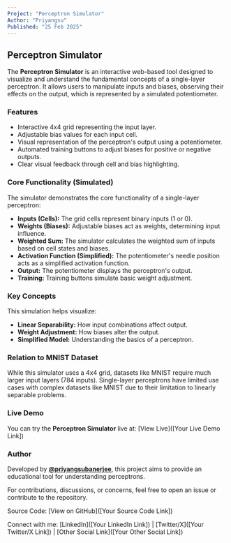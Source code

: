 ```yaml
---
Project: "Perceptron Simulator"
Author: "Priyangsu"
Published: "25 Feb 2025"
---
```


## Perceptron Simulator

The **Perceptron Simulator** is an interactive web-based tool designed to visualize and understand the fundamental concepts of a single-layer perceptron. It allows users to manipulate inputs and biases, observing their effects on the output, which is represented by a simulated potentiometer.

### Features

- Interactive 4x4 grid representing the input layer.
- Adjustable bias values for each input cell.
- Visual representation of the perceptron's output using a potentiometer.
- Automated training buttons to adjust biases for positive or negative outputs.
- Clear visual feedback through cell and bias highlighting.

### Core Functionality (Simulated)

The simulator demonstrates the core functionality of a single-layer perceptron:

- **Inputs (Cells):** The grid cells represent binary inputs (1 or 0).
- **Weights (Biases):** Adjustable biases act as weights, determining input influence.
- **Weighted Sum:** The simulator calculates the weighted sum of inputs based on cell states and biases.
- **Activation Function (Simplified):** The potentiometer's needle position acts as a simplified activation function.
- **Output:** The potentiometer displays the perceptron's output.
- **Training:** Training buttons simulate basic weight adjustment.

### Key Concepts

This simulation helps visualize:

- **Linear Separability:** How input combinations affect output.
- **Weight Adjustment:** How biases alter the output.
- **Simplified Model:** Understanding the basics of a perceptron.

### Relation to MNIST Dataset

While this simulator uses a 4x4 grid, datasets like MNIST require much larger input layers (784 inputs). Single-layer perceptrons have limited use cases with complex datasets like MNIST due to their limitation to linearly separable problems.

### Live Demo

You can try the **Perceptron Simulator** live at:
[View Live]([Your Live Demo Link])

### Author

Developed by **[@priyangsubanerjee](https://github.com/priyangsubanerjee)**, this project aims to provide an educational tool for understanding perceptrons.

For contributions, discussions, or concerns, feel free to open an issue or contribute to the repository.

Source Code: [View on GitHub]([Your Source Code Link])

Connect with me: [LinkedIn]([Your LinkedIn Link]) | [Twitter/X]([Your Twitter/X Link]) | [Other Social Link]([Your Other Social Link])
